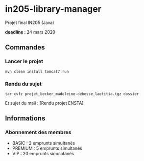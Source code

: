 # in205-library-manager
Projet final IN205 (Java)

**deadline** : 24 mars 2020

## Commandes

### Lancer le projet
```
mvn clean install tomcat7:run
```

### Rendu du sujet
```
tar cvfz projet_becker_madeleine-debesse_laetitia.tgz dossier
```

Et sujet du mail : [Rendu projet ENSTA]

## Informations

### Abonnement des membres

- BASIC : 2 emprunts simultanés
- PREMIUM : 5 emprunts simultanés
- VIP : 20 emprunts simulatanés


